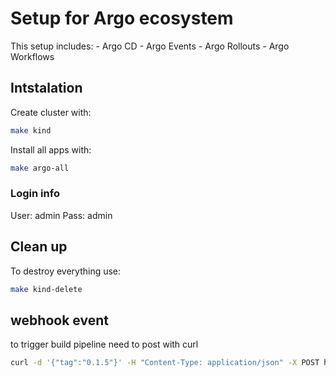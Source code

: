 # Setup for Argo ecosystem

This setup includes:
    - Argo CD
    - Argo Events
    - Argo Rollouts
    - Argo Workflows

## Intstalation

Create cluster with:

```zsh
make kind
```

Install all apps with:

```zsh
make argo-all
```

### Login info

User: admin
Pass: admin

## Clean up

To destroy everything use:

```zsh
make kind-delete
```

## webhook event

to trigger build pipeline need to post with curl

```zsh
curl -d '{"tag":"0.1.5"}' -H "Content-Type: application/json" -X POST http://localhost:8445/commit
```
